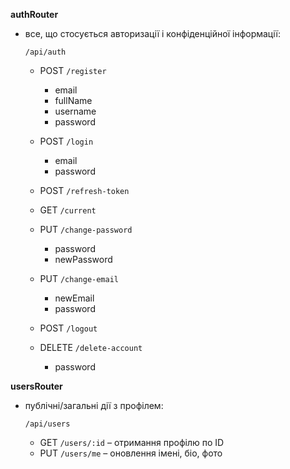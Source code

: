 **authRouter**

- все, що стосується авторизації і конфіденційної інформації:

  `/api/auth`

  - POST `/register`

    - email
    - fullName
    - username
    - password

  - POST `/login`

    - email
    - password

  - POST `/refresh-token`

  - GET `/current`

  - PUT `/change-password`

    - password
    - newPassword

  - PUT `/change-email`

    - newEmail
    - password

  - POST `/logout`

  - DELETE `/delete-account`
    - password

**usersRouter**

- публічні/загальні дії з профілем:

  `/api/users`

  - GET `/users/:id` – отримання профілю по ID
  - PUT `/users/me` – оновлення імені, біо, фото
